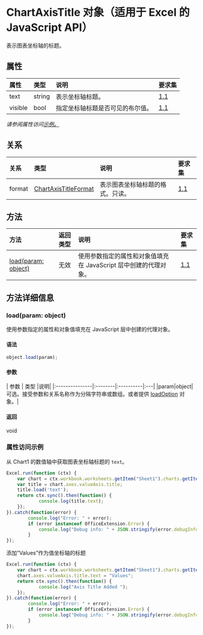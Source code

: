 # <a name="chartaxistitle-object-javascript-api-for-excel"></a>ChartAxisTitle 对象（适用于 Excel 的 JavaScript API）

表示图表坐标轴的标题。

## <a name="properties"></a>属性

| 属性     | 类型   |说明| 要求集|
|:---------------|:--------|:----------|:----|
|text|string|表示坐标轴标题。|[1.1](../requirement-sets/excel-api-requirement-sets.md)|
|visible|bool|指定坐标轴标题是否可见的布尔值。|[1.1](../requirement-sets/excel-api-requirement-sets.md)|

_请参阅属性访问[示例。](#property-access-examples)_

## <a name="relationships"></a>关系
| 关系 | 类型   |说明| 要求集|
|:---------------|:--------|:----------|:----|
|format|[ChartAxisTitleFormat](chartaxistitleformat.md)|表示图表坐标轴标题的格式。只读。|[1.1](../requirement-sets/excel-api-requirement-sets.md)|

## <a name="methods"></a>方法

| 方法           | 返回类型    |说明| 要求集|
|:---------------|:--------|:----------|:----|
|[load(param: object)](#loadparam-object)|无效|使用参数指定的属性和对象值填充在 JavaScript 层中创建的代理对象。|[1.1](../requirement-sets/excel-api-requirement-sets.md)|

## <a name="method-details"></a>方法详细信息


### <a name="loadparam-object"></a>load(param: object)
使用参数指定的属性和对象值填充在 JavaScript 层中创建的代理对象。

#### <a name="syntax"></a>语法
```js
object.load(param);
```

#### <a name="parameters"></a>参数
| 参数    | 类型   |说明|
|:---------------|:--------|:----------|:---|
|param|object|可选。接受参数和关系名称作为分隔字符串或数组。或者提供 [loadOption](loadoption.md) 对象。|

#### <a name="returns"></a>返回
void
### <a name="property-access-examples"></a>属性访问示例
从 Chart1 的数值轴中获取图表坐标轴标题的 `text`。

```js
Excel.run(function (ctx) { 
    var chart = ctx.workbook.worksheets.getItem("Sheet1").charts.getItem("Chart1"); 
    var title = chart.axes.valueAxis.title;
    title.load('text');
    return ctx.sync().then(function() {
            console.log(title.text);
    });
}).catch(function(error) {
        console.log("Error: " + error);
        if (error instanceof OfficeExtension.Error) {
            console.log("Debug info: " + JSON.stringify(error.debugInfo));
        }
});
```

添加“Values”作为值坐标轴的标题

```js
Excel.run(function (ctx) { 
    var chart = ctx.workbook.worksheets.getItem("Sheet1").charts.getItem("Chart1"); 
    chart.axes.valueAxis.title.text = "Values";
    return ctx.sync().then(function() {
            console.log("Axis Title Added ");
    });
}).catch(function(error) {
        console.log("Error: " + error);
        if (error instanceof OfficeExtension.Error) {
            console.log("Debug info: " + JSON.stringify(error.debugInfo));
        }
});
```
